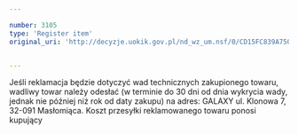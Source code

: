 ```yaml
---

number: 3105
type: 'Register item'
original_uri: 'http://decyzje.uokik.gov.pl/nd_wz_um.nsf/0/CD15FC839A750709C12579F8003CA273?OpenDocument'


---
```


Jeśli reklamacja będzie dotyczyć wad technicznych zakupionego towaru, wadliwy towar należy odesłać (w terminie do 30 dni od dnia wykrycia wady, jednak nie później niż rok od daty zakupu) na adres: GALAXY ul. Klonowa 7, 32-091 Masłomiąca. Koszt przesyłki reklamowanego towaru ponosi kupujący
